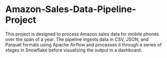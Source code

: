 # Amazon-Sales-Data-Pipeline-Project
This project is designed to process Amazon sales data for mobile phones over the span of a year. The pipeline ingests data in CSV, JSON, and Parquet formats using Apache Airflow and processes it through a series of stages in Snowflake before visualizing the output in a dashboard.
